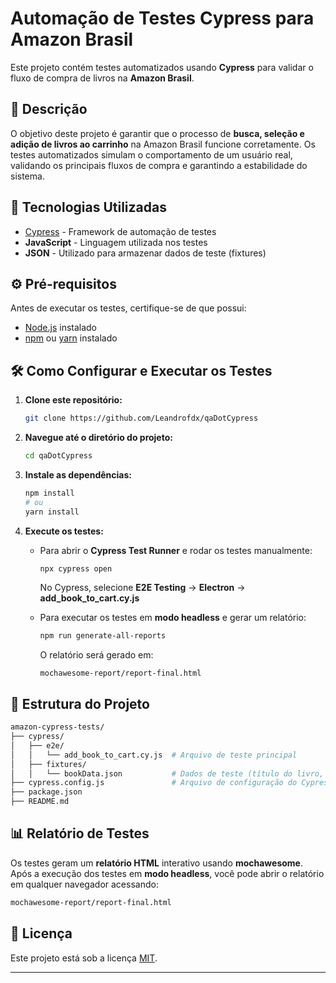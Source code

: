 # Automação de Testes Cypress para Amazon Brasil  

Este projeto contém testes automatizados usando **Cypress** para validar o fluxo de compra de livros na **Amazon Brasil**.  

## 📌 Descrição  

O objetivo deste projeto é garantir que o processo de **busca, seleção e adição de livros ao carrinho** na Amazon Brasil funcione corretamente. Os testes automatizados simulam o comportamento de um usuário real, validando os principais fluxos de compra e garantindo a estabilidade do sistema.  

## 🚀 Tecnologias Utilizadas  

- [Cypress](https://www.cypress.io/) - Framework de automação de testes  
- **JavaScript** - Linguagem utilizada nos testes  
- **JSON** - Utilizado para armazenar dados de teste (fixtures)  

## ⚙️ Pré-requisitos  

Antes de executar os testes, certifique-se de que possui:  

- [Node.js](https://nodejs.org/) instalado  
- [npm](https://www.npmjs.com/) ou [yarn](https://yarnpkg.com/) instalado  

## 🛠 Como Configurar e Executar os Testes  

1. **Clone este repositório:**  

   ```bash
   git clone https://github.com/Leandrofdx/qaDotCypress
   ```

2. **Navegue até o diretório do projeto:**  

   ```bash
   cd qaDotCypress
   ```

3. **Instale as dependências:**  

   ```bash
   npm install
   # ou
   yarn install
   ```

4. **Execute os testes:**  

   - Para abrir o **Cypress Test Runner** e rodar os testes manualmente:  

     ```bash
     npx cypress open
     ```
     No Cypress, selecione **E2E Testing** → **Electron** → **add_book_to_cart.cy.js**  

   - Para executar os testes em **modo headless** e gerar um relatório:  

     ```bash
     npm run generate-all-reports
     ```

     O relatório será gerado em:  

     ```
     mochawesome-report/report-final.html
     ```

## 📂 Estrutura do Projeto  

```bash
amazon-cypress-tests/
├── cypress/
│   ├── e2e/
│   │   └── add_book_to_cart.cy.js  # Arquivo de teste principal
│   ├── fixtures/
│   │   └── bookData.json           # Dados de teste (título do livro, autor, etc.)
├── cypress.config.js               # Arquivo de configuração do Cypress
├── package.json
├── README.md
```

## 📊 Relatório de Testes  

Os testes geram um **relatório HTML** interativo usando **mochawesome**. Após a execução dos testes em **modo headless**, você pode abrir o relatório em qualquer navegador acessando:  

```bash
mochawesome-report/report-final.html
```

## 📝 Licença  

Este projeto está sob a licença [MIT](LICENSE).  

---